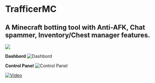 # TrafficerMC
## A Minecraft botting tool with Anti-AFK, Chat spammer, Inventory/Chest manager features.

[![](https://cdn.discordapp.com/attachments/962345126536036415/962356250518122506/Downloadbutton.png)](https://github.com/RattlesHyper/TrafficerMC/releases)

**Dashbord**
![Dashbord](https://cdn.discordapp.com/attachments/962345126536036415/962345349534593104/unknown.png)

**Control Panel**
![Control Panel](https://cdn.discordapp.com/attachments/962345126536036415/962346013786529802/unknown.png)

[![Video](https://cdn.discordapp.com/attachments/962345126536036415/962355332263317554/hqdefault.jpg)](https://www.youtube.com/watch?v=eAe9m-d-el0&t=2s)
